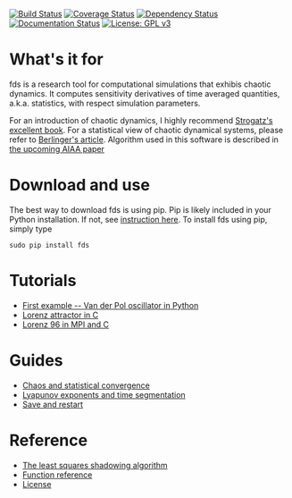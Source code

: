 [![Build Status](https://travis-ci.org/qiqi/fds.svg?branch=master)](https://travis-ci.org/qiqi/fds.svg?branch=master)
[![Coverage Status](https://coveralls.io/repos/github/qiqi/fds/badge.svg?branch=master)](https://coveralls.io/github/qiqi/fds?branch=master)
[![Dependency Status](https://dependencyci.com/github/qiqi/fds/badge)](https://dependencyci.com/github/qiqi/fds)
[![Documentation Status](https://readthedocs.org/projects/fds/badge/?version=latest)](http://fds.readthedocs.io/en/latest/?badge=latest)
[![License: GPL v3](https://img.shields.io/badge/License-GPL%20v3-blue.svg)](http://www.gnu.org/licenses/gpl-3.0)

# What's it for

fds is a research tool for computational simulations that exhibis
chaotic dynamics. It computes sensitivity derivatives of time averaged
quantities, a.k.a. statistics, with respect simulation parameters.

For an introduction of chaotic dynamics, I highly recommend [Strogatz's
excellent book](https://www.amazon.com/gp/product/0813349109). For a
statistical view of chaotic dynamical systems, please refer to
[Berlinger's article](http://www.uvm.edu/~pdodds/files/papers/others/1992/berliner1992a.pdf).
Algorithm used in this software is described in [the upcoming AIAA
paper](https://dl.dropbox.com/s/2e9jxjmwh375i01/fds.pdf)

# Download and use

The best way to download fds is using pip. Pip is likely included in
your Python installation. If not, see [instruction
here](https://pip.pypa.io/en/stable/installing/). To install fds
using pip, simply type

```
sudo pip install fds
```

# Tutorials

-  [First example -- Van der Pol oscillator in Python](http://fds.readthedocs.io/en/latest/tutorials/vanderpol.html)
-  [Lorenz attractor in C](http://fds.readthedocs.io/en/latest/tutorials/lorenz_c.html)
-  [Lorenz 96 in MPI and C](http://fds.readthedocs.io/en/latest/tutorials/lorenz96_mpi.html)

# Guides

-  [Chaos and statistical convergence](http://fds.readthedocs.io/en/latest/guides/statistics.html)
-  [Lyapunov exponents and time
   segmentation](http://fds.readthedocs.io/en/latest/guides/lyapunov.html)
-  [Save and restart](http://fds.readthedocs.io/en/latest/guides/save_restart.html)

# Reference

-  [The least squares shadowing algorithm](http://fds.readthedocs.io/en/latest/ref/lss_algorithm.html)
-  [Function reference](http://fds.readthedocs.io/en/latest/ref/function_ref.html)
-  [License](https://www.gnu.org/licenses/gpl-3.0.en.html)
